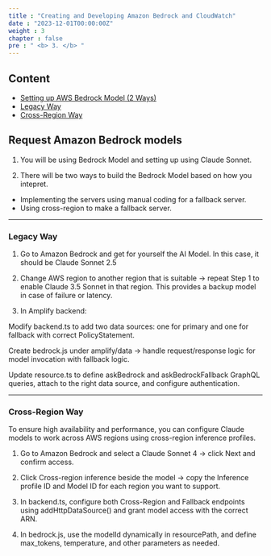 ```yaml
---
title : "Creating and Developing Amazon Bedrock and CloudWatch"
date : "2023-12-01T00:00:00Z"
weight : 3
chapter : false
pre : " <b> 3. </b> "
---
```


## Content
- [Setting up AWS Bedrock Model (2 Ways)](#setting-up-aws-bedrock-mode)
- [Legacy Way](#legacy-way)
- [Cross-Region Way](#cross-region-way)

## Request Amazon Bedrock models

1. You will be using Bedrock Model and setting up using Claude Sonnet. 

2. There will be two ways to build the Bedrock Model based on how you intepret. 

- Implementing the servers using manual coding for a fallback server.
- Using cross-region to make a fallback server. 

---

### Legacy Way

1. Go to Amazon Bedrock and get for yourself the AI Model. In this case, it should be Claude Sonnet 2.5

2. Change AWS region to another region that is suitable → repeat Step 1 to enable Claude 3.5 Sonnet in that region. This provides a backup model in case of failure or latency.

3. In Amplify backend:

Modify backend.ts to add two data sources: one for primary and one for fallback with correct PolicyStatement.

Create bedrock.js under amplify/data → handle request/response logic for model invocation with fallback logic.

Update resource.ts to define askBedrock and askBedrockFallback GraphQL queries, attach to the right data source, and configure authentication.

---

### Cross-Region Way

To ensure high availability and performance, you can configure Claude models to work across AWS regions using cross-region inference profiles.

1. Go to Amazon Bedrock and select a Claude Sonnet 4 → click Next and confirm access.

2. Click Cross-region inference beside the model → copy the Inference profile ID and Model ID for each region you want to support.

3. In backend.ts, configure both Cross-Region and Fallback endpoints using addHttpDataSource() and grant model access with the correct ARN.

4. In bedrock.js, use the modelId dynamically in resourcePath, and define max_tokens, temperature, and other parameters as needed.